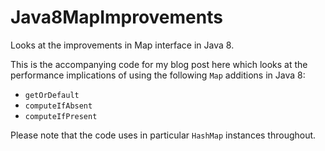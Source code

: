 # Java8MapImprovements
Looks at the improvements in Map interface in Java 8.

This is the accompanying code for my blog post here which looks at the performance implications of using the following `Map` additions in Java 8:

* `getOrDefault`
* `computeIfAbsent`
* `computeIfPresent`

Please note that the code uses in particular `HashMap` instances throughout.

